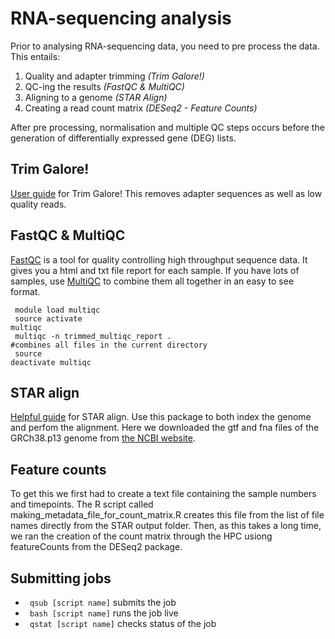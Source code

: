 <h1> RNA-sequencing analysis </h1>

Prior to analysing RNA-sequencing data, you need to pre process the data. This entails:

<ol>
  <li>Quality and adapter trimming <i>(Trim Galore!)</i></li>
  <li>QC-ing the results <i>(FastQC & MultiQC)</i></li>
  <li>Aligning to a genome <i>(STAR Align)</i></li>
  <li> Creating a read count matrix <i>(DESeq2 - Feature Counts)</i></li>
</ol>

After pre processing, normalisation and multiple QC steps occurs before the generation of differentially expressed gene (DEG) lists.

<h2> Trim Galore! </h2>

<a href="https://github.com/FelixKrueger/TrimGalore/blob/master/Docs/Trim_Galore_User_Guide.md">User guide</a> for Trim Galore! This removes adapter sequences as well as low quality reads.

<h2> FastQC & MultiQC</h2>

<a href="https://www.bioinformatics.babraham.ac.uk/projects/fastqc/">FastQC</a> is a tool for quality controlling high throughput sequence data. It gives you a html and txt file report for each sample. If you have lots of samples, use <a href="https://multiqc.info/">MultiQC</a> to combine them all together in an easy to see format.

<code> module load multiqc </code> <br>
<code> source activate multiqc </code> <br>
<code> multiqc -n trimmed_multiqc_report . #combines all files in the current directory </code> <br>
<code> source deactivate multiqc </code>


<h2> STAR align </h2> 

<a href="https://hbctraining.github.io/Intro-to-rnaseq-hpc-O2/lessons/03_alignment.html">Helpful guide</a> for STAR align. Use this package to both index the genome and perfom the alignment. Here we downloaded the gtf and fna files of the GRCh38.p13 genome from <a href="https://www.ncbi.nlm.nih.gov/assembly/GCF_000001405.39">the NCBI website</a>.


<h2> Feature counts</h2>

To get this we first had to create a text file containing the sample numbers and timepoints. The R script called making_metadata_file_for_count_matrix.R creates this file from the list of file names directly from the STAR output folder. Then, as this takes a long time, we ran the creation of the count matrix through the HPC usiong featureCounts from the DESeq2 package. 


<h2> Submitting jobs </h2>

<ul>

 <li><code> qsub [script name]</code> submits the job </li>
  <li><code> bash [script name]</code> runs the job live </li>
  <li><code> qstat [script name]</code> checks status of the job </li>
  </ul>
